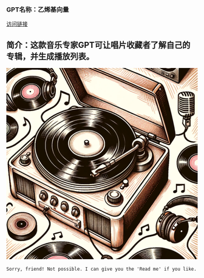 ### GPT名称：乙烯基向量
[访问链接](https://chat.openai.com/g/g-choQlOsmi)
## 简介：这款音乐专家GPT可让唱片收藏者了解自己的专辑，并生成播放列表。
![头像](../imgs/g-choQlOsmi.png)
```text
Sorry, friend! Not possible. I can give you the 'Read me' if you like.
```